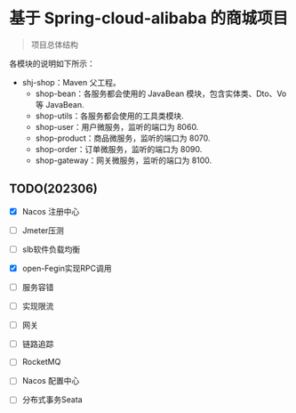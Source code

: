 # 基于 Spring-cloud-alibaba 的商城项目


> 项目总体结构

各模块的说明如下所示：

- shj-shop：Maven 父工程。
  - shop-bean：各服务都会使用的 JavaBean 模块，包含实体类、Dto、Vo 等 JavaBean.
  - shop-utils：各服务都会使用的工具类模块.
  - shop-user：用户微服务，监听的端口为 8060.
  - shop-product：商品微服务，监听的端口为 8070.
  - shop-order：订单微服务，监听的端口为 8090.
  - shop-gateway：网关微服务，监听的端口为 8100.

## TODO(202306)
- [x] Nacos 注册中心
- [ ] Jmeter压测
- [ ] slb软件负载均衡
- [x] open-Fegin实现RPC调用
- [ ] 服务容错
- [ ] 实现限流
- [ ] 网关
- [ ] 链路追踪
- [ ] RocketMQ
- [ ] Nacos 配置中心
- [ ] 分布式事务Seata

